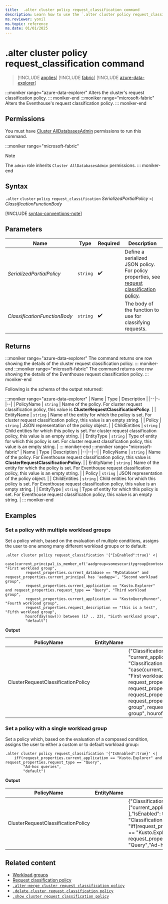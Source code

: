 ```yaml
---
title:  .alter cluster policy request_classification command
description: Learn how to use the `.alter cluster policy request_classification` command to alter the request classification policy.
ms.reviewer: yonil
ms.topic: reference
ms.date: 01/01/2025
---
```

# .alter cluster policy request_classification command

> [!INCLUDE [applies](../includes/applies-to-version/applies.md)] [!INCLUDE [fabric](../includes/applies-to-version/fabric.md)] [!INCLUDE [azure-data-explorer](../includes/applies-to-version/azure-data-explorer.md)]

:::moniker range="azure-data-explorer"
Alters the cluster's request classification policy.
::: moniker-end
:::moniker range="microsoft-fabric"
Alters the Eventhouse's request classification policy.
::: moniker-end

## Permissions

You must have [Cluster AllDatabasesAdmin](../access-control/role-based-access-control.md) permissions to run this command.

:::moniker range="microsoft-fabric"
> [!NOTE]
> The `admin` role inherits `Cluster AllDatabasesAdmin` permissions.
::: moniker-end

## Syntax

`.alter` `cluster` `policy` `request_classification` *SerializedPartialPolicy*  `<|` *ClassificationFunctionBody*

[!INCLUDE [syntax-conventions-note](../includes/syntax-conventions-note.md)]

## Parameters

| Name | Type | Required | Description |
|--|--|--|--|
| *SerializedPartialPolicy* | `string` | :heavy_check_mark: | Define a serialized JSON policy. For policy properties, see [request classification policy](request-classification-policy.md). |
| *ClassificationFunctionBody* | `string` | :heavy_check_mark: | The body of the function to use for classifying requests. |

## Returns

:::moniker range="azure-data-explorer"
The command returns one row showing the details of the cluster request classification policy.
::: moniker-end
:::moniker range="microsoft-fabric"
The command returns one row showing the details of the Eventhouse request classification policy.
::: moniker-end

Following is the schema of the output returned:

:::moniker range="azure-data-explorer"
| Name | Type | Description |
|--|--|--|
| PolicyName | `string` | Name of the policy. For cluster request classification policy, this value is **ClusterRequestClassificationPolicy**. |
| EntityName | `string` | Name of the entity for which the policy is set. For cluster request classification policy, this value is an empty string. |
| Policy | `string` | JSON representation of the policy object. |
| ChildEntities | `string` | Child entities for which this policy is set. For cluster request classification policy, this value is an empty string. |
| EntityType | `string` | Type of entity for which this policy is set. For cluster request classification policy, this value is an empty string. |
::: moniker-end
:::moniker range="microsoft-fabric"
| Name | Type | Description |
|--|--|--|
| PolicyName | `string` | Name of the policy. For Eventhouse request classification policy, this value is **ClusterRequestClassificationPolicy**. |
| EntityName | `string` | Name of the entity for which the policy is set. For Eventhouse request classification policy, this value is an empty string. |
| Policy | `string` | JSON representation of the policy object. |
| ChildEntities | `string` | Child entities for which this policy is set. For Eventhouse request classification policy, this value is an empty string. |
| EntityType | `string` | Type of entity for which this policy is set. For Eventhouse request classification policy, this value is an empty string. |
::: moniker-end

## Examples

### Set a policy with multiple workload groups

Set a policy which, based on the evaluation of multiple conditions, assigns the user to one among many different workload groups or to default:

```kusto
.alter cluster policy request_classification '{"IsEnabled":true}' <|
    case(current_principal_is_member_of('aadgroup=somesecuritygroup@contoso.com'), "First workload group",
         request_properties.current_database == "MyDatabase" and request_properties.current_principal has 'aadapp=', "Second workload group",
         request_properties.current_application == "Kusto.Explorer" and request_properties.request_type == "Query", "Third workload group",
         request_properties.current_application == "KustoQueryRunner", "Fourth workload group",
         request_properties.request_description == "this is a test", "Fifth workload group",
         hourofday(now()) between (17 .. 23), "Sixth workload group",
         "default")
```

**Output**

| PolicyName | EntityName | Policy | ChildEntities | EntityType |
|--|--|--|--|--|
| ClusterRequestClassificationPolicy |  | {"ClassificationProperties": ["current_database", "request_description", "current_application", "current_principal", "request_type"], "IsEnabled": true, "ClassificationFunction": "case(current_principal_is_member_of('aadgroup=somesecuritygroup@contoso.com'), \"First workload group\", request_properties.current_database == \"MyDatabase\" and request_properties.current_principal has 'aadapp=', \"Second workload group\", request_properties.current_application == \"Kusto.Explorer\" and request_properties.request_type == \"Query\", \"Third workload group\", request_properties.current_application == \"KustoQueryRunner\", \"Fourth workload group\", request_properties.request_description == \"this is a test\", \"Fifth workload group\", hourofday(now()) between (17 .. 23), \"Sixth workload group\", \"default\")"} |  |  |

### Set a policy with a single workload group

Set a policy which, based on the evaluation of a composed condition, assigns the user to either a custom or to default workload group:

```kusto
.alter cluster policy request_classification '{"IsEnabled":true}' <|
    iff(request_properties.current_application == "Kusto.Explorer" and request_properties.request_type == "Query",
        "Ad-hoc queries",
        "default")
```

**Output**

| PolicyName | EntityName | Policy | ChildEntities | EntityType |
|--|--|--|--|--|
| ClusterRequestClassificationPolicy |  | {"ClassificationProperties": ["current_application",  "request_type" ],"IsEnabled": true, "ClassificationFunction": "iff(request_properties.current_application == \"Kusto.Explorer\" and request_properties.request_type == \"Query\",\"Ad-hoc queries\",\"default\")"} |  |  |

## Related content

* [Workload groups](workload-groups.md)
* [Request classification policy](request-classification-policy.md)
* [`.alter-merge cluster request classification policy`](alter-merge-cluster-policy-request-classification-command.md)
* [`.delete cluster request classification policy`](delete-cluster-policy-request-classification-command.md)
* [`.show cluster request classification policy`](show-cluster-policy-request-classification-command.md)
